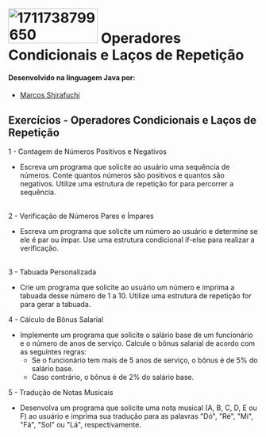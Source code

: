 # <a href="https://ibb.co/3rNCHC2"><img src="https://i.ibb.co/K0qrHrd/1711738799650.jpg" alt="1711738799650" border="0" height="70" width="180"></a> Operadores Condicionais e Laços de Repetição

#### Desenvolvido na linguagem Java por:
- [Marcos Shirafuchi](https://github.com/marcosfshirafuchi)

## Exercícios - Operadores Condicionais e Laços de Repetição
1 - Contagem de Números Positivos e Negativos<br>
  * Escreva um programa que solicite ao usuário uma
sequência de números. Conte quantos números
são positivos e quantos são negativos. Utilize uma
estrutura de repetição for para percorrer a
sequência.
<br>
2 - Verificação de Números Pares e Ímpares<br>

  * Escreva um programa que solicite um número ao
usuário e determine se ele é par ou ímpar. Use
uma estrutura condicional if-else para realizar a
verificação.
<br>
3 - Tabuada Personalizada<br>

  * Crie um programa que solicite ao usuário um
número e imprima a tabuada desse número de 1 a 10. Utilize uma estrutura de repetição for para
gerar a tabuada.

4 - Cálculo de Bônus Salarial<br>
  * Implemente um programa que solicite o salário
base de um funcionário e o número de anos de
serviço. Calcule o bônus salarial de acordo com
as seguintes regras:
    * Se o funcionário tem mais de 5 anos de serviço,
o bônus é de 5% do salário base.
    * Caso contrário, o bônus é de 2% do salário
base.

5 - Tradução de Notas Musicais<br>
  * Desenvolva um programa que solicite uma nota
musical (A, B, C, D, E ou F) ao usuário e imprima
sua tradução para as palavras "Dó", "Ré", "Mi",
"Fá", "Sol" ou "Lá", respectivamente.




